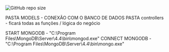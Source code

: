 
 ![GitHub repo size](https://img.shields.io/github/repo-size/eliasfernandesbr/nlw-together?color=orange&logo=GitHub)
<!--  <a href="https://github.com/eliasfernandesbr">
  <img alt="Made by Elias Fernandes" src="https://img.shields.io/badge/-Linkedin-blue?style=for-the-badge&logo=LinkedIn&logoColor=white" />
  </a> -->



PASTA MODELS - CONEXÃO COM O BANCO DE DADOS
PASTA controllers - ficará todas as funções / lógica do negócio

START MONGODB - "C:\Program Files\MongoDB\Server\4.4\bin\mongod.exe"
CONNECT MONGODB - "C:\Program Files\MongoDB\Server\4.4\bin\mongo.exe"